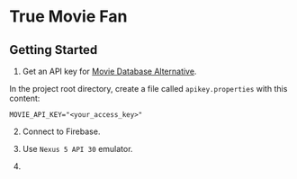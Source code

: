 # True Movie Fan

## Getting Started

1. Get an API key for [Movie Database Alternative](https://rapidapi.com/rapidapi/api/movie-database-alternative/).

In the project root directory, create a file called `apikey.properties` with this content:

```
MOVIE_API_KEY="<your_access_key>"
```

2. Connect to Firebase.

3. Use `Nexus 5 API 30` emulator.

4.